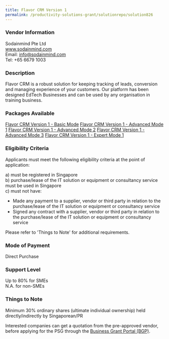 ```yaml
---
title: Flavor CRM Version 1
permalink: /productivity-solutions-grant/solutionrepo/solution826
---
```


### Vendor Information
Sodainmind Pte Ltd<br>www.sodainmind.com<br>Email: info@sodainmind.com<br>Tel: +65 6679 1003

### Description

Flavor CRM is a robust solution for keeping tracking of leads, conversion and managing experience of your customers. Our platform has been designed EdTech Businesses and can be used by any organisation in training business.


### Packages Available

<a href='https://www.gobusiness.gov.sg/images/psg/Sodainmind_20200054_Annex_3_20200625144703_Part_1.pdf' target='_blank'>Flavor CRM Version 1 - Basic Mode</a>
<a href='https://www.gobusiness.gov.sg/images/psg/Sodainmind_20200054_Annex_3_20200625144703_Part_2.pdf' target='_blank'>Flavor CRM Version 1 - Advanced Mode 1</a>
<a href='https://www.gobusiness.gov.sg/images/psg/Sodainmind_20200054_Annex_3_20200625144703_Part_3.pdf' target='_blank'>Flavor CRM Version 1 - Advanced Mode 2</a>
<a href='https://www.gobusiness.gov.sg/images/psg/Sodainmind_20200054_Annex_3_20200625144703_Part_4.pdf' target='_blank'>Flavor CRM Version 1 - Advanced Mode 3</a>
<a href='https://www.gobusiness.gov.sg/images/psg/Sodainmind_20200054_Annex_3_20200625144703_Part_5.pdf' target='_blank'>Flavor CRM Version 1 - Expert Mode 1</a>

### Eligibility Criteria

Applicants must meet the following eligibility criteria at the point of application:

a) must be registered in Singapore <br>
b) purchase/lease of the IT solution or equipment or consultancy service must be used in Singapore <br>
c) must not have:
- Made any payment to a supplier, vendor or third party in relation to the purchase/lease of the IT solution or equipment or consultancy service
- Signed any contract with a supplier, vendor or third party in relation to the purchase/lease of the IT solution or equipment or consultancy service

Please refer to 'Things to Note' for additional requirements.

### Mode of Payment
Direct Purchase

### Support Level
Up to 80% for SMEs <br>
N.A. for non-SMEs

### Things to Note
Minimum 30% ordinary shares (ultimate individual ownership) held directly/indirectly by Singaporean/PR

Interested companies can get a quotation from the pre-approved vendor, before applying for the PSG through the <a target='_blank' href='https://www.businessgrants.gov.sg/'>Business Grant Portal (BGP)</a>.
